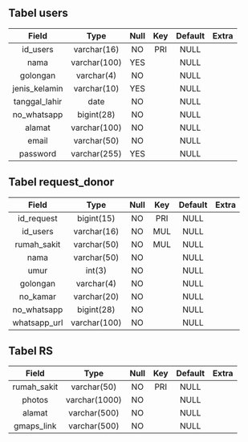 ## Tabel users

| Field         | Type         | Null | Key | Default | Extra |
| :-----------: | :-----------:| :--: | :--:| :-----: | :---: |
| id_users      | varchar(16)  | NO   | PRI | NULL    |       |
| nama          | varchar(100) | YES  |     | NULL    |       |
| golongan      | varchar(4)   | NO   |     | NULL    |       |
| jenis_kelamin | varchar(10)  | YES  |     | NULL    |       |
| tanggal_lahir | date         | NO   |     | NULL    |       |
| no_whatsapp   | bigint(28)   | NO   |     | NULL    |       |
| alamat        | varchar(100) | NO   |     | NULL    |       |
| email         | varchar(50)  | NO   |     | NULL    |       |
| password      | varchar(255) | YES  |     | NULL    |       |

## Tabel request_donor

| Field        | Type         | Null | Key | Default | Extra |
| :-----------:| :-----------:| :--: | :--:| :-----: | :---: |
| id_request   | bigint(15)   | NO   | PRI | NULL    |       |
| id_users     | varchar(16)  | NO   | MUL | NULL    |       |
| rumah_sakit  | varchar(50)  | NO   | MUL | NULL    |       |
| nama         | varchar(50)  | NO   |     | NULL    |       |
| umur         | int(3)       | NO   |     | NULL    |       |
| golongan     | varchar(4)   | NO   |     | NULL    |       |
| no_kamar     | varchar(20)  | NO   |     | NULL    |       |
| no_whatsapp  | bigint(28)   | NO   |     | NULL    |       |
| whatsapp_url | varchar(100) | NO   |     | NULL    |       |


## Tabel RS

| Field       | Type          | Null | Key | Default | Extra |
| :-----------:| :-----------:| :--: | :--:| :-----: | :---: |
| rumah_sakit | varchar(50)   | NO   | PRI | NULL    |       |
| photos      | varchar(1000) | NO   |     | NULL    |       |
| alamat      | varchar(500)  | NO   |     | NULL    |       |
| gmaps_link  | varchar(500)  | NO   |     | NULL    |       |


